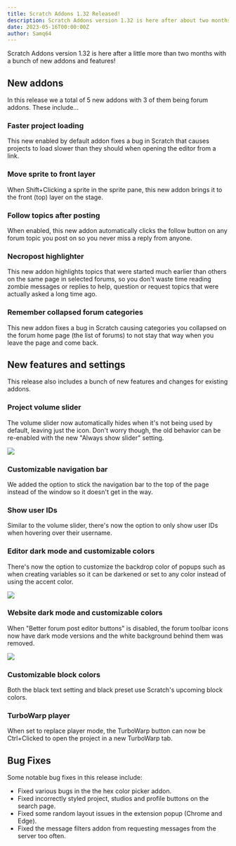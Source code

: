 ```yaml
---
title: Scratch Addons 1.32 Released!
description: Scratch Addons version 1.32 is here after about two months with a bunch of new addons and features!
date: 2023-05-16T00:00:00Z
author: Samq64
---
```


Scratch Addons version 1.32 is here after a little more than two months with a bunch of new addons and features!

## New addons

In this release we a total of 5 new addons with 3 of them being forum addons. These include...

### Faster project loading

This new enabled by default addon fixes a bug in Scratch that causes projects to load slower than they should when opening the editor from a link.

### Move sprite to front layer

When Shift+Clicking a sprite in the sprite pane, this new addon brings it to the front (top) layer on the stage.

### Follow topics after posting

When enabled, this new addon automatically clicks the follow button on any forum topic you post on so you never miss a reply from anyone.

### Necropost highlighter

This new addon highlights topics that were started much earlier than others on the same page in selected forums, so you don't waste time reading zombie messages or replies to help, question or request topics that were actually asked a long time ago.

### Remember collapsed forum categories

This new addon fixes a bug in Scratch causing categories you collapsed on the forum home page (the list of forums) to not stay that way when you leave the page and come back.

## New features and settings

This release also includes a bunch of new features and changes for existing addons.

### Project volume slider

The volume slider now automatically hides when it's not being used by default, leaving just the icon. Don't worry though, the old behavior can be re-enabled with the new "Always show slider" setting.

![](/assets/img/release-highlights/vol-slider-auto-hide.gif)

### Customizable navigation bar

We added the option to stick the navigation bar to the top of the page instead of the window so it doesn't get in the way.

### Show user IDs

Similar to the volume slider, there's now the option to only show user IDs when hovering over their username.

### Editor dark mode and customizable colors

There's now the option to customize the backdrop color of popups such as when creating variables so it can be darkened or set to any color instead of using the accent color.

![](/assets/img/release-highlights/popup-backdrop.png)

### Website dark mode and customizable colors

When "Better forum post editor buttons" is disabled, the forum toolbar icons now have dark mode versions and the white background behind them was removed.

![](/assets/img/release-highlights/dark-toolbar-icons.png)

### Customizable block colors

Both the black text setting and black preset use Scratch's upcoming block colors.

### TurboWarp player

When set to replace player mode, the TurboWarp button can now be Ctrl+Clicked to open the project in a new TurboWarp tab.

## Bug Fixes

Some notable bug fixes in this release include:

- Fixed various bugs in the the hex color picker addon.
- Fixed incorrectly styled project, studios and profile buttons on the search page.
- Fixed some random layout issues in the extension popup (Chrome and Edge).
- Fixed the message filters addon from requesting messages from the server too often.
